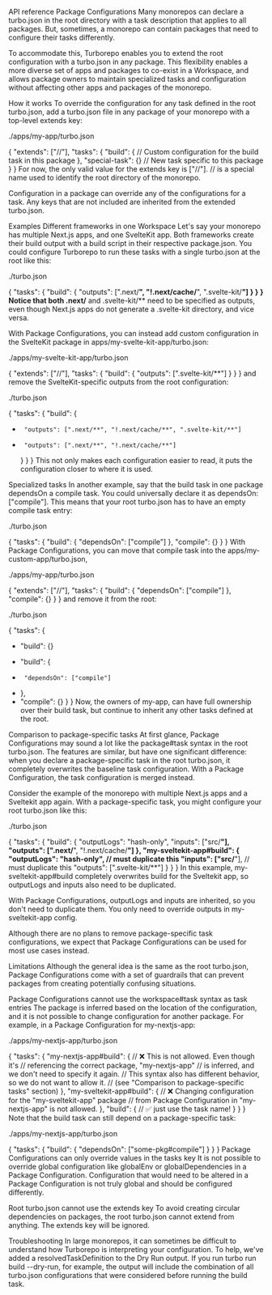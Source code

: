 API reference
Package Configurations
Many monorepos can declare a turbo.json in the root directory with a task description that applies to all packages. But, sometimes, a monorepo can contain packages that need to configure their tasks differently.

To accommodate this, Turborepo enables you to extend the root configuration with a turbo.json in any package. This flexibility enables a more diverse set of apps and packages to co-exist in a Workspace, and allows package owners to maintain specialized tasks and configuration without affecting other apps and packages of the monorepo.

How it works
To override the configuration for any task defined in the root turbo.json, add a turbo.json file in any package of your monorepo with a top-level extends key:

./apps/my-app/turbo.json

{
  "extends": ["//"],
  "tasks": {
    "build": {
      // Custom configuration for the build task in this package
    },
    "special-task": {} // New task specific to this package
  }
}
For now, the only valid value for the extends key is ["//"]. // is a special name used to identify the root directory of the monorepo.

Configuration in a package can override any of the configurations for a task. Any keys that are not included are inherited from the extended turbo.json.

Examples
Different frameworks in one Workspace
Let's say your monorepo has multiple Next.js apps, and one SvelteKit app. Both frameworks create their build output with a build script in their respective package.json. You could configure Turborepo to run these tasks with a single turbo.json at the root like this:

./turbo.json

{
  "tasks": {
    "build": {
      "outputs": [".next/**", "!.next/cache/**", ".svelte-kit/**"]
    }
  }
}
Notice that both .next/** and .svelte-kit/** need to be specified as outputs, even though Next.js apps do not generate a .svelte-kit directory, and vice versa.

With Package Configurations, you can instead add custom configuration in the SvelteKit package in apps/my-svelte-kit-app/turbo.json:

./apps/my-svelte-kit-app/turbo.json

{
  "extends": ["//"],
  "tasks": {
    "build": {
      "outputs": [".svelte-kit/**"]
    }
  }
}
and remove the SvelteKit-specific outputs from the root configuration:

./turbo.json

{
  "tasks": {
    "build": {
-      "outputs": [".next/**", "!.next/cache/**", ".svelte-kit/**"]
+      "outputs": [".next/**", "!.next/cache/**"]
    }
  }
}
This not only makes each configuration easier to read, it puts the configuration closer to where it is used.

Specialized tasks
In another example, say that the build task in one package dependsOn a compile task. You could universally declare it as dependsOn: ["compile"]. This means that your root turbo.json has to have an empty compile task entry:

./turbo.json

{
  "tasks": {
    "build": {
      "dependsOn": ["compile"]
    },
    "compile": {}
  }
}
With Package Configurations, you can move that compile task into the apps/my-custom-app/turbo.json,

./apps/my-app/turbo.json

{
  "extends": ["//"],
  "tasks": {
    "build": {
      "dependsOn": ["compile"]
    },
    "compile": {}
  }
}
and remove it from the root:

./turbo.json

{
  "tasks": {
+    "build": {}
-    "build": {
-      "dependsOn": ["compile"]
-    },
-    "compile": {}
  }
}
Now, the owners of my-app, can have full ownership over their build task, but continue to inherit any other tasks defined at the root.

Comparison to package-specific tasks
At first glance, Package Configurations may sound a lot like the package#task syntax in the root turbo.json. The features are similar, but have one significant difference: when you declare a package-specific task in the root turbo.json, it completely overwrites the baseline task configuration. With a Package Configuration, the task configuration is merged instead.

Consider the example of the monorepo with multiple Next.js apps and a Sveltekit app again. With a package-specific task, you might configure your root turbo.json like this:

./turbo.json

{
  "tasks": {
    "build": {
      "outputLogs": "hash-only",
      "inputs": ["src/**"],
      "outputs": [".next/**", "!.next/cache/**"]
    },
    "my-sveltekit-app#build": {
      "outputLogs": "hash-only", // must duplicate this
      "inputs": ["src/**"], // must duplicate this
      "outputs": [".svelte-kit/**"]
    }
  }
}
In this example, my-sveltekit-app#build completely overwrites build for the Sveltekit app, so outputLogs and inputs also need to be duplicated.

With Package Configurations, outputLogs and inputs are inherited, so you don't need to duplicate them. You only need to override outputs in my-sveltekit-app config.

Although there are no plans to remove package-specific task configurations, we expect that Package Configurations can be used for most use cases instead.

Limitations
Although the general idea is the same as the root turbo.json, Package Configurations come with a set of guardrails that can prevent packages from creating potentially confusing situations.

Package Configurations cannot use the workspace#task syntax as task entries
The package is inferred based on the location of the configuration, and it is not possible to change configuration for another package. For example, in a Package Configuration for my-nextjs-app:

./apps/my-nextjs-app/turbo.json

{
  "tasks": {
    "my-nextjs-app#build": {
      // ❌ This is not allowed. Even though it's
      // referencing the correct package, "my-nextjs-app"
      // is inferred, and we don't need to specify it again.
      // This syntax also has different behavior, so we do not want to allow it.
      // (see "Comparison to package-specific tasks" section)
    },
    "my-sveltekit-app#build": {
      // ❌ Changing configuration for the "my-sveltekit-app" package
      // from Package Configuration in "my-nextjs-app" is not allowed.
    },
    "build": {
      // ✅ just use the task name!
    }
  }
}
Note that the build task can still depend on a package-specific task:

./apps/my-nextjs-app/turbo.json

{
  "tasks": {
    "build": {
      "dependsOn": ["some-pkg#compile"] 
    }
  }
}
Package Configurations can only override values in the tasks key
It is not possible to override global configuration like globalEnv or globalDependencies in a Package Configuration. Configuration that would need to be altered in a Package Configuration is not truly global and should be configured differently.

Root turbo.json cannot use the extends key
To avoid creating circular dependencies on packages, the root turbo.json cannot extend from anything. The extends key will be ignored.

Troubleshooting
In large monorepos, it can sometimes be difficult to understand how Turborepo is interpreting your configuration. To help, we've added a resolvedTaskDefinition to the Dry Run output. If you run turbo run build --dry-run, for example, the output will include the combination of all turbo.json configurations that were considered before running the build task.